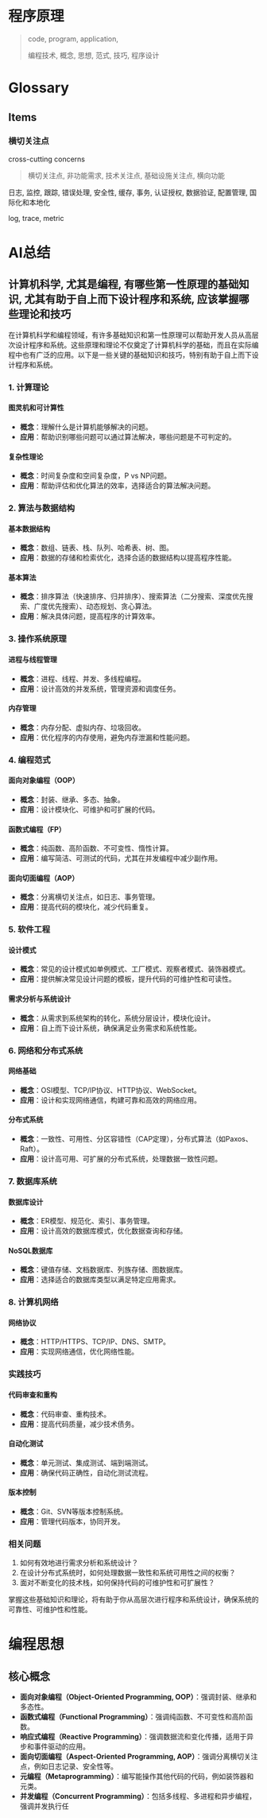 # 程序原理

> code, program, application, 
>
> 编程技术, 概念, 思想, 范式, 技巧, 程序设计

# Glossary

## Items

### 横切关注点

cross-cutting concerns

> 横切关注点, 非功能需求, 技术关注点, 基础设施关注点, 横向功能

日志, 监控, 跟踪,  错误处理, 安全性, 缓存, 事务, 认证授权, 数据验证, 配置管理, 国际化和本地化

log, trace, metric



# AI总结

## 计算机科学, 尤其是编程, 有哪些第一性原理的基础知识, 尤其有助于自上而下设计程序和系统, 应该掌握哪些理论和技巧

在计算机科学和编程领域，有许多基础知识和第一性原理可以帮助开发人员从高层次设计程序和系统。这些原理和理论不仅奠定了计算机科学的基础，而且在实际编程中也有广泛的应用。以下是一些关键的基础知识和技巧，特别有助于自上而下设计程序和系统。

### 1. **计算理论**

#### 图灵机和可计算性

- **概念**：理解什么是计算机能够解决的问题。
- **应用**：帮助识别哪些问题可以通过算法解决，哪些问题是不可判定的。

#### 复杂性理论

- **概念**：时间复杂度和空间复杂度，P vs NP问题。
- **应用**：帮助评估和优化算法的效率，选择适合的算法解决问题。

### 2. **算法与数据结构**

#### 基本数据结构

- **概念**：数组、链表、栈、队列、哈希表、树、图。
- **应用**：数据的存储和检索优化，选择合适的数据结构以提高程序性能。

#### 基本算法

- **概念**：排序算法（快速排序、归并排序）、搜索算法（二分搜索、深度优先搜索、广度优先搜索）、动态规划、贪心算法。
- **应用**：解决具体问题，提高程序的计算效率。

### 3. **操作系统原理**

#### 进程与线程管理

- **概念**：进程、线程、并发、多线程编程。
- **应用**：设计高效的并发系统，管理资源和调度任务。

#### 内存管理

- **概念**：内存分配、虚拟内存、垃圾回收。
- **应用**：优化程序的内存使用，避免内存泄漏和性能问题。

### 4. **编程范式**

#### 面向对象编程（OOP）

- **概念**：封装、继承、多态、抽象。
- **应用**：设计模块化、可维护和可扩展的代码。

#### 函数式编程（FP）

- **概念**：纯函数、高阶函数、不可变性、惰性计算。
- **应用**：编写简洁、可测试的代码，尤其在并发编程中减少副作用。

#### 面向切面编程（AOP）

- **概念**：分离横切关注点，如日志、事务管理。
- **应用**：提高代码的模块化，减少代码重复。

### 5. **软件工程**

#### 设计模式

- **概念**：常见的设计模式如单例模式、工厂模式、观察者模式、装饰器模式。
- **应用**：提供解决常见设计问题的模板，提升代码的可维护性和可读性。

#### 需求分析与系统设计

- **概念**：从需求到系统架构的转化，系统分层设计，模块化设计。
- **应用**：自上而下设计系统，确保满足业务需求和系统性能。

### 6. **网络和分布式系统**

#### 网络基础

- **概念**：OSI模型、TCP/IP协议、HTTP协议、WebSocket。
- **应用**：设计和实现网络通信，构建可靠和高效的网络应用。

#### 分布式系统

- **概念**：一致性、可用性、分区容错性（CAP定理），分布式算法（如Paxos、Raft）。
- **应用**：设计高可用、可扩展的分布式系统，处理数据一致性问题。

### 7. **数据库系统**

#### 数据库设计

- **概念**：ER模型、规范化、索引、事务管理。
- **应用**：设计高效的数据库模式，优化数据查询和存储。

#### NoSQL数据库

- **概念**：键值存储、文档数据库、列族存储、图数据库。
- **应用**：选择适合的数据库类型以满足特定应用需求。

### 8. **计算机网络**

#### 网络协议

- **概念**：HTTP/HTTPS、TCP/IP、DNS、SMTP。
- **应用**：实现网络通信，优化网络性能。

### 实践技巧

#### 代码审查和重构

- **概念**：代码审查、重构技术。
- **应用**：提高代码质量，减少技术债务。

#### 自动化测试

- **概念**：单元测试、集成测试、端到端测试。
- **应用**：确保代码正确性，自动化测试流程。

#### 版本控制

- **概念**：Git、SVN等版本控制系统。
- **应用**：管理代码版本，协同开发。

### 相关问题

1. 如何有效地进行需求分析和系统设计？
2. 在设计分布式系统时，如何处理数据一致性和系统可用性之间的权衡？
3. 面对不断变化的技术栈，如何保持代码的可维护性和可扩展性？

掌握这些基础知识和理论，将有助于你从高层次进行程序和系统设计，确保系统的可靠性、可维护性和性能。

# 编程思想



## 核心概念

- **面向对象编程（Object-Oriented Programming, OOP）**：强调封装、继承和多态性。
- **函数式编程（Functional Programming）**：强调纯函数、不可变性和高阶函数。
- **响应式编程（Reactive Programming）**：强调数据流和变化传播，适用于异步和事件驱动的应用。
- **面向切面编程（Aspect-Oriented Programming, AOP）**：强调分离横切关注点，例如日志记录、安全性等。
- **元编程（Metaprogramming）**：编写能操作其他代码的代码，例如装饰器和元类。
- **并发编程（Concurrent Programming）**：包括多线程、多进程和异步编程，强调并发执行任





